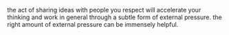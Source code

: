 the act of sharing ideas with people you respect will accelerate your thinking and work in general through a subtle form of external pressure. the right amount of external pressure can be immensely helpful.